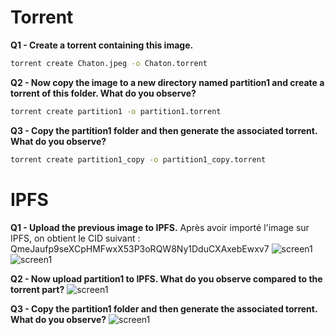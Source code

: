 # Torrent

**Q1 - Create a torrent containing this image.**
   ```bash
   torrent create Chaton.jpeg -o Chaton.torrent
   ```

**Q2 - Now copy the image to a new directory named partition1 and create a torrent of this folder. What do you observe?**
   ```bash
   torrent create partition1 -o partition1.torrent
   ```

**Q3 - Copy the partition1 folder and then generate the associated torrent. What do you observe?**
   ```bash
   torrent create partition1_copy -o partition1_copy.torrent
   ```

# IPFS

**Q1 - Upload the previous image to IPFS.**
Après avoir importé l'image sur IPFS, on obtient le CID suivant : QmeJaufp9seXCpHMFwxX53P3oRQW8Ny1DduCXAxebEwxv7
![screen1](https://github.com/Theobse/Theo_Besse_CDOF1-Workshop2/assets/116637028/a108e968-a0cb-4cec-bc4f-4f634f07dc32)
![screen1](https://github.com/Theobse/Theo_Besse_CDOF1-Workshop2/assets/116637028/756f9747-45ed-41d7-a537-2c8c3da260a5)

**Q2 - Now upload partition1 to IPFS. What do you observe compared to the torrent part?**
![screen1](https://github.com/Theobse/Theo_Besse_CDOF1-Workshop2/assets/116637028/8611ae46-c20c-446a-bf41-febfd83db1bf)


**Q3 - Copy the partition1 folder and then generate the associated torrent. What do you observe?**
![screen1](https://github.com/Theobse/Theo_Besse_CDOF1-Workshop2/assets/116637028/cd2270fb-8708-400c-8850-125c6ef84190)
